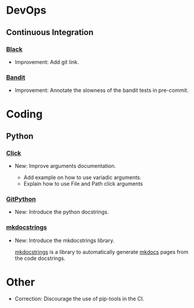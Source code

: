 # DevOps

## Continuous Integration

### [Black](black.md)

* Improvement: Add git link.

### [Bandit](bandit.md)

* Improvement: Annotate the slowness of the bandit tests in pre-commit.

# Coding

## Python

### [Click](click.md)

* New: Improve arguments documentation.

    * Add example on how to use variadic arguments.
    * Explain how to use File and Path click arguments

### [GitPython](python.md)

* New: Introduce the python docstrings.

### [mkdocstrings](mkdocstrings.md)

* New: Introduce the mkdocstrings library.

    [mkdocstrings](https://pawamoy.github.io/mkdocstrings) is a library to
    automatically generate [mkdocs](mkdocs.md) pages from the code docstrings.

# Other

* Correction: Discourage the use of pip-tools in the CI.